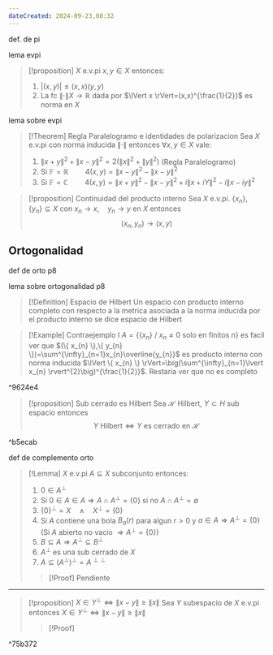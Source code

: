```yaml
---
dateCreated: 2024-09-23,08:32
---
```

def. de pi

lema evpi

>[!proposition]
>$X$ e.v.pi $x,y\in X$ entonces:
>1. $\lvert (x,y) \rvert\leq(x,x)(y,y)$
>2. La fc $\lVert \cdot \rVert X\rightarrow \mathbb{R}$ dada por $\lVert x \rVert=(x,x)^{\frac{1}{2}}$ es norma en $X$

lema sobre evpi

>[!Theorem] Regla Paralelogramo e identidades de polarizacion
> Sea $X$ e.v.pi con norma inducida $\lVert \cdot \rVert$ entonces $\forall x,y\in X$ vale:
> 1. $\lVert x+y \rVert^2 + \lVert x-y \rVert^2 = 2(\lVert x \rVert^2+\lVert y \rVert^2)$ (Regla Paralelogramo)
> 2. Si $\mathbb{F}=\mathbb{R}\quad \quad 4(x,y)=\lVert x-y \rVert^2-\lVert x-y \rVert^2$
> 3. Si $\mathbb{F}=\mathbb{C}\quad\quad 4(x,y)=\lVert x+y \rVert^2-\lVert x-y \rVert^2+i\lVert x+iY \rVert^2-i\lVert x-iy \rVert^2$

>[!proposition] Continuidad del producto interno
>Sea $X$ e.v.pi. $\{ x_{n} \},\{ y_{n} \}\subseteq X$ con $x_{n}\rightarrow x,\quad y_{n}\rightarrow y$ en $X$ entonces
>$$(x_{n},y_{n})\rightarrow(x,y)$$

## Ortogonalidad

def de orto p8

lema sobre ortogonalidad p8


>[!Definition] Espacio de Hilbert
>Un espacio con producto interno completo con respecto a la metrica asociada a la norma inducida por el producto interno se dice espacio de Hilbert

>[!Example] Contraejemplo I
>$A =\{ \{ x_{n} \} \ / \ x_{n}\neq 0 \text{ solo en finitos n}\}$ es facil ver que $(\{ x_{n} \},\{ y_{n} \})=\sum^{\infty}_{n=1}x_{n}\overline{y_{n}}$ es producto interno con norma inducida $\lVert \{ x_{n} \} \rVert=\big(\sum^{\infty}_{n=1}\lvert x_{n} \rvert^{2}\big)^{\frac{1}{2}}$. Restaria ver que no es completo

^9624e4

>[!proposition] Sub cerrado es Hilbert
>Sea $\mathcal{H}$ Hilbert, $Y\subset H$ sub espacio entonces $$Y \text{ Hilbert}\iff Y \text{ es cerrado en }\mathcal{H}$$

^b5ecab

def de complemento orto

>[!Lemma]
>$X$ e.v.pi $A\subseteq X$ subconjunto entonces:
>1. $0\in A^{\perp}$
>2. Si $0\in A \in A\Rightarrow A \cap A^{\perp} = \{ 0 \}$ si no $A\cap A^{\perp} = \emptyset$
>3. $\{ 0 \}^{\perp}=X \quad\land\quad X^{\perp}=\{ 0 \}$
>4. Si $A$ contiene una bola $B_{a}(r)$ para algun $r>0$ y $a\in A\Rightarrow A^{\perp}=\{ 0 \}$
>	(Si $A$ abierto no vacio $\Rightarrow A^{\perp}=\{ 0 \}$)
>5. $B\subseteq A\Rightarrow A^{\perp}\subseteq B^{\perp}$
>6. $A^{\perp}$ es una sub cerrado de $X$
>7. $A\subseteq (A^{\perp})^{\perp}=A^{\perp\perp}$
>>[!Proof]
>>Pendiente
 
---

>[!proposition] $X\in Y^{\perp} \iff \lVert x-y \rVert\geq \lVert x \rVert$ 
>Sea $Y$ subespacio de $X$ e.v.pi entonces $X\in Y^{\perp} \iff \lVert x-y \rVert\geq \lVert x \rVert$
>>[!Proof]
>>

^75b372


